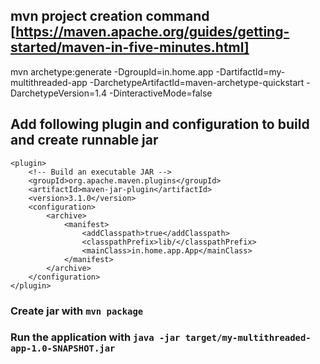 ## mvn project creation command [https://maven.apache.org/guides/getting-started/maven-in-five-minutes.html]
mvn archetype:generate -DgroupId=in.home.app -DartifactId=my-multithreaded-app -DarchetypeArtifactId=maven-archetype-quickstart -DarchetypeVersion=1.4 -DinteractiveMode=false

## Add following plugin and configuration to build and create runnable jar
```
<plugin>
	<!-- Build an executable JAR -->
	<groupId>org.apache.maven.plugins</groupId>
	<artifactId>maven-jar-plugin</artifactId>
	<version>3.1.0</version>
	<configuration>
		<archive>
			<manifest>
				<addClasspath>true</addClasspath>
				<classpathPrefix>lib/</classpathPrefix>
				<mainClass>in.home.app.App</mainClass>
			</manifest>
		</archive>
	</configuration>
</plugin>
```

### Create jar with ```mvn package```
### Run the application with ```java -jar target/my-multithreaded-app-1.0-SNAPSHOT.jar```